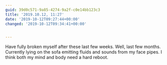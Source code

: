 ```yaml
---
guid: 39d0c571-9a85-4274-9a2f-c0e14bb123c3
title: '2019.10.12, 11:27'
date: '2019-10-12T09:27:44+00:00'
changed: '2019-10-12T09:34:41+00:00'


---
```


Have fully broken myself after these last few weeks. Well, last few months. Currently lying on the sofa emitting fluids and sounds from my face pipes. I think both my mind and body need a hard reboot. 
